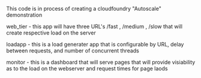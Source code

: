 This code is in process of creating a cloudfoundry "Autoscale" demonstration

web_tier - this app will have three URL's <server>/fast , <server>/medium , <server>/slow that will create respective load on the server

loadapp - this is a load generater app that is configurable by URL, delay between requests, and number of concurrent threads

monitor - this is a dashboard that will serve pages that will provide visiability as to the load on the webserver and request times for page laods
